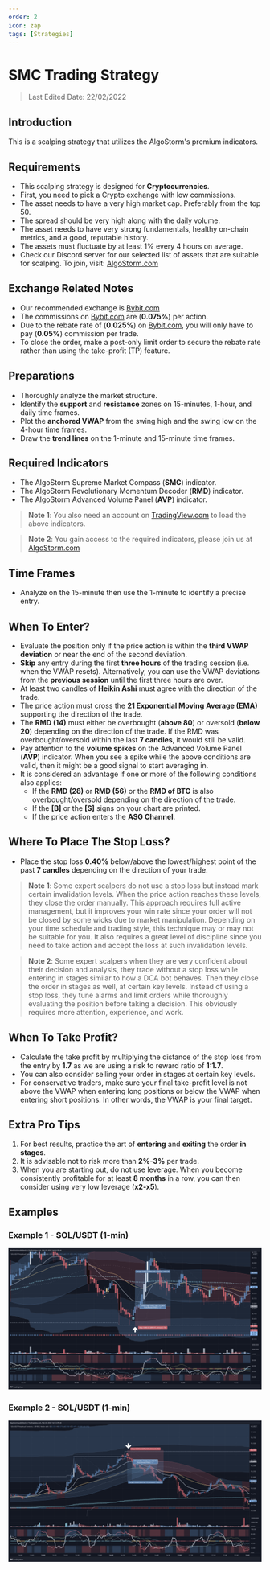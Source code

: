 ```yaml
---
order: 2
icon: zap
tags: [Strategies]
---
```

# SMC Trading Strategy

> Last Edited Date: 22/02/2022

## Introduction

This is a scalping strategy that utilizes the AlgoStorm's premium indicators.

## Requirements

- This scalping strategy is designed for **Cryptocurrencies**.
- First, you need to pick a Crypto exchange with low commissions.
- The asset needs to have a very high market cap. Preferably from the top 50.
- The spread should be very high along with the daily volume.
- The asset needs to have very strong fundamentals, healthy on-chain metrics, and a good, reputable history.
- The assets must fluctuate by at least 1% every 4 hours on average.
- Check our Discord server for our selected list of assets that are suitable for scalping. To join, visit: [AlgoStorm.com](https://algostorm.com)

## Exchange Related Notes

- Our recommended exchange is [Bybit.com](https://www.bybit.com/en-US/invite?ref=YMYQ0%230)
- The commissions on [Bybit.com](https://www.bybit.com/en-US/invite?ref=YMYQ0%230) are (**0.075%**) per action.
- Due to the rebate rate of (**0.025%**) on [Bybit.com](https://www.bybit.com/en-US/invite?ref=YMYQ0%230), you will only have to pay (**0.05%**) commission per trade.
- To close the order, make a post-only limit order to secure the rebate rate rather than using the take-profit (TP) feature.

## Preparations

- Thoroughly analyze the market structure.
- Identify the **support** and **resistance** zones on 15-minutes, 1-hour, and daily time frames.
- Plot the **anchored VWAP** from the swing high and the swing low on the 4-hour time frames.
- Draw the **trend lines** on the 1-minute and 15-minute time frames.

## Required Indicators

- The AlgoStorm Supreme Market Compass (**SMC**) indicator.
- The AlgoStorm Revolutionary Momentum Decoder (**RMD**) indicator.
- The AlgoStorm Advanced Volume Panel (**AVP**) indicator.

> **Note 1**: You also need an account on [TradingView.com](https://www.tradingview.com/gopro/?share_your_love=labinatorhub) to load the above indicators.

> **Note 2**: You gain access to the required indicators, please join us at [AlgoStorm.com](https://algostorm.com)

## Time Frames

- Analyze on the 15-minute then use the 1-minute to identify a precise entry.

## When To Enter?

- Evaluate the position only if the price action is within the **third VWAP deviation** or near the end of the second deviation.
- **Skip** any entry during the first **three hours** of the trading session (i.e. when the VWAP resets). Alternatively, you can use the VWAP deviations from the **previous session** until the first three hours are over.
- At least two candles of **Heikin Ashi** must agree with the direction of the trade.
- The price action must cross the **21 Exponential Moving Average (EMA)** supporting the direction of the trade.
- The **RMD (14)** must either be overbought (**above 80**) or oversold (**below 20**) depending on the direction of the trade. If the RMD was overbought/oversold within the last **7 candles**, it would still be valid.
- Pay attention to the **volume spikes** on the Advanced Volume Panel (**AVP**) indicator. When you see a spike while the above conditions are valid, then it might be a good signal to start averaging in.
- It is considered an advantage if one or more of the following conditions also applies:
  - If the **RMD (28)** or **RMD (56)** or the **RMD of BTC** is also overbought/oversold depending on the direction of the trade.
  - If the **[B]** or the **[S]** signs on your chart are printed.
  - If the price action enters the **ASG Channel**.

## Where To Place The Stop Loss?

- Place the stop loss **0.40%** below/above the lowest/highest point of the past **7 candles** depending on the direction of your trade.

> **Note 1**: Some expert scalpers do not use a stop loss but instead mark certain invalidation levels. When the price action reaches these levels, they close the order manually. This approach requires full active management, but it improves your win rate since your order will not be closed by some wicks due to market manipulation. Depending on your time schedule and trading style, this technique may or may not be suitable for you. It also requires a great level of discipline since you need to take action and accept the loss at such invalidation levels.

> **Note 2**: Some expert scalpers when they are very confident about their decision and analysis, they trade without a stop loss while entering in stages similar to how a DCA bot behaves. Then they close the order in stages as well, at certain key levels. Instead of using a stop loss, they tune alarms and limit orders while thoroughly evaluating the position before taking a decision. This obviously requires more attention, experience, and work.

## When To Take Profit?

- Calculate the take profit by multiplying the distance of the stop loss from the entry by **1.7** as we are using a risk to reward ratio of **1:1.7**.
- You can also consider selling your order in stages at certain key levels.
- For conservative traders, make sure your final take-profit level is not above the VWAP when entering long positions or below the VWAP when entering short positions. In other words, the VWAP is your final target.

## Extra Pro Tips

1. For best results, practice the art of **entering** and **exiting** the order **in stages**.
2. It is advisable not to risk more than **2%-3%** per trade.
3. When you are starting out, do not use leverage. When you become consistently profitable for at least **8 months** in a row, you can then consider using very low leverage (**x2-x5**).

## Examples

### Example 1 - SOL/USDT (1-min)

![Example 1 - SOL/USDT Long Position](./SMC-Scalping-Strategy-Example-1.png)

### Example 2 - SOL/USDT (1-min)

![Example 2 - SOL/USDT Short Position](./SMC-Scalping-Strategy-Example-2.png)
